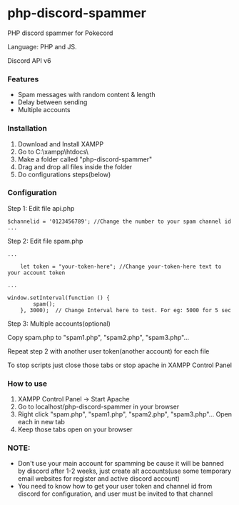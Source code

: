 # php-discord-spammer
PHP discord spammer for Pokecord

Language: PHP and JS.

Discord API v6

### Features
- Spam messages with random content & length
- Delay between sending
- Multiple accounts


### Installation
1) Download and Install XAMPP
2) Go to C:\xampp\htdocs\
3) Make a folder called "php-discord-spammer"
4) Drag and drop all files inside the folder
5) Do configurations steps(below)

### Configuration

Step 1: Edit file api.php

```
$channelid = '0123456789'; //Change the number to your spam channel id
...
```
Step 2: Edit file spam.php
```
...

    let token = "your-token-here"; //Change your-token-here text to your account token

...

window.setInterval(function () {
        spam();
    }, 3000);  // Change Interval here to test. For eg: 5000 for 5 sec
```

Step 3: Multiple accounts(optional)

Copy spam.php to "spam1.php", "spam2.php", "spam3.php"...

Repeat step 2 with another user token(another account) for each file

To stop scripts just close those tabs or stop apache in XAMPP Control Panel

### How to use
1) XAMPP Control Panel -> Start Apache
2) Go to localhost/php-discord-spammer in your browser
3) Right click "spam.php", "spam1.php", "spam2.php", "spam3.php"... Open each in new tab
4) Keep those tabs open on your browser

### NOTE:
- Don't use your main account for spamming be cause it will be banned by discord after 1-2 weeks, just create alt accounts(use some temporary email websites for register and active discord account) 
- You need to know how to get your user token and channel id from discord for configuration, and user must be invited to that channel
